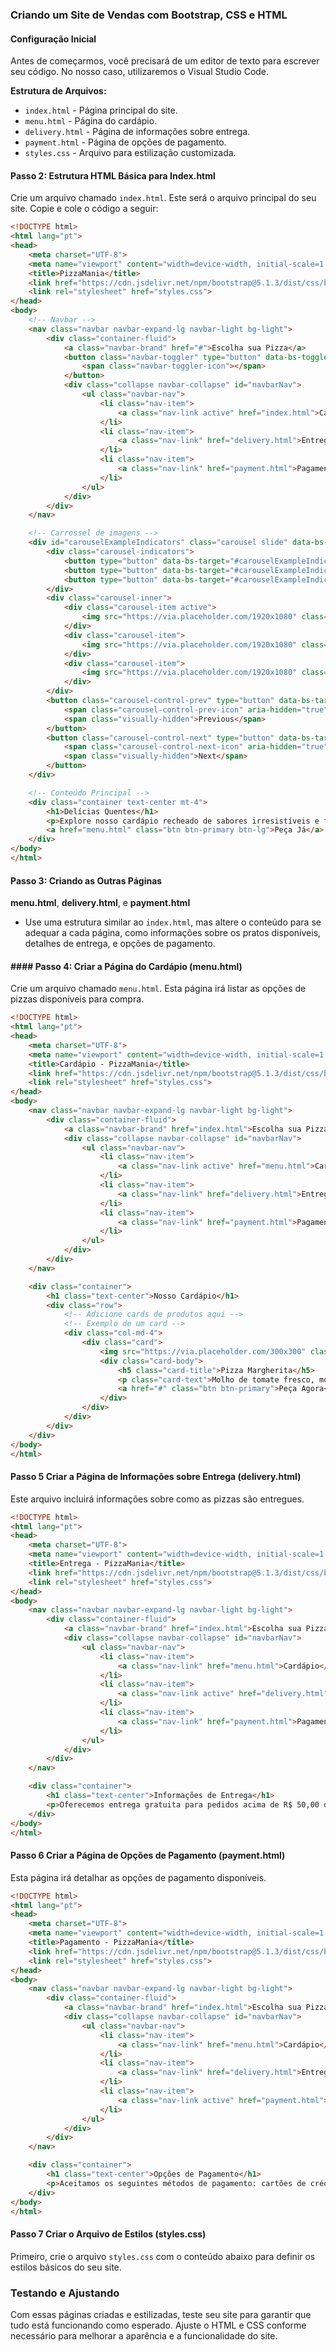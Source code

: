 
### Criando um Site de Vendas com Bootstrap, CSS e HTML

#### Configuração Inicial

Antes de começarmos, você precisará de um editor de texto para escrever seu código.  No nosso caso, utilizaremos o Visual Studio Code.

**Estrutura de Arquivos:**

-   `index.html` - Página principal do site.
-   `menu.html` - Página do cardápio.
-   `delivery.html` - Página de informações sobre entrega.
-   `payment.html` - Página de opções de pagamento.
-   `styles.css` - Arquivo para estilização customizada.


#### Passo 2: Estrutura HTML Básica para Index.html

Crie um arquivo chamado `index.html`. Este será o arquivo principal do seu site. Copie e cole o código a seguir: 

````html
<!DOCTYPE html>
<html lang="pt">
<head>
    <meta charset="UTF-8">
    <meta name="viewport" content="width=device-width, initial-scale=1.0">
    <title>PizzaMania</title>
    <link href="https://cdn.jsdelivr.net/npm/bootstrap@5.1.3/dist/css/bootstrap.min.css" rel="stylesheet">
    <link rel="stylesheet" href="styles.css">
</head>
<body>
    <!-- Navbar -->
    <nav class="navbar navbar-expand-lg navbar-light bg-light">
        <div class="container-fluid">
            <a class="navbar-brand" href="#">Escolha sua Pizza</a>
            <button class="navbar-toggler" type="button" data-bs-toggle="collapse" data-bs-target="#navbarNav" aria-controls="navbarNav" aria-expanded="false" aria-label="Toggle navigation">
                <span class="navbar-toggler-icon"></span>
            </button>
            <div class="collapse navbar-collapse" id="navbarNav">
                <ul class="navbar-nav">
                    <li class="nav-item">
                        <a class="nav-link active" href="index.html">Cardápio</a>
                    </li>
                    <li class="nav-item">
                        <a class="nav-link" href="delivery.html">Entrega</a>
                    </li>
                    <li class="nav-item">
                        <a class="nav-link" href="payment.html">Pagamento</a>
                    </li>
                </ul>
            </div>
        </div>
    </nav>

    <!-- Carrossel de imagens -->
    <div id="carouselExampleIndicators" class="carousel slide" data-bs-ride="carousel">
        <div class="carousel-indicators">
            <button type="button" data-bs-target="#carouselExampleIndicators" data-bs-slide-to="0" class="active" aria-current="true" aria-label="Slide 1"></button>
            <button type="button" data-bs-target="#carouselExampleIndicators" data-bs-slide-to="1" aria-label="Slide 2"></button>
            <button type="button" data-bs-target="#carouselExampleIndicators" data-bs-slide-to="2" aria-label="Slide 3"></button>
        </div>
        <div class="carousel-inner">
            <div class="carousel-item active">
                <img src="https://via.placeholder.com/1920x1080" class="d-block w-100" alt="Pizza 1">
            </div>
            <div class="carousel-item">
                <img src="https://via.placeholder.com/1920x1080" class="d-block w-100" alt="Pizza 2">
            </div>
            <div class="carousel-item">
                <img src="https://via.placeholder.com/1920x1080" class="d-block w-100" alt="Pizza 3">
            </div>
        </div>
        <button class="carousel-control-prev" type="button" data-bs-target="#carouselExampleIndicators" data-bs-slide="prev">
            <span class="carousel-control-prev-icon" aria-hidden="true"></span>
            <span class="visually-hidden">Previous</span>
        </button>
        <button class="carousel-control-next" type="button" data-bs-target="#carouselExampleIndicators" data-bs-slide="next">
            <span class="carousel-control-next-icon" aria-hidden="true"></span>
            <span class="visually-hidden">Next</span>
        </button>
    </div>

    <!-- Conteúdo Principal -->
    <div class="container text-center mt-4">
        <h1>Delícias Quentes</h1>
        <p>Explore nosso cardápio recheado de sabores irresistíveis e faça seu pedido com apenas alguns cliques!</p>
        <a href="menu.html" class="btn btn-primary btn-lg">Peça Já</a>
    </div>
</body>
</html>
````

#### Passo 3: Criando as Outras Páginas

**menu.html**, **delivery.html**, e **payment.html**

-   Use uma estrutura similar ao `index.html`, mas altere o conteúdo para se adequar a cada página, como informações sobre os pratos disponíveis, detalhes de entrega, e opções de pagamento.

#### #### Passo 4: Criar a Página do Cardápio (menu.html)

Crie um arquivo chamado `menu.html`. Esta página irá listar as opções de pizzas disponíveis para compra.


````html
<!DOCTYPE html>
<html lang="pt">
<head>
    <meta charset="UTF-8">
    <meta name="viewport" content="width=device-width, initial-scale=1.0">
    <title>Cardápio - PizzaMania</title>
    <link href="https://cdn.jsdelivr.net/npm/bootstrap@5.1.3/dist/css/bootstrap.min.css" rel="stylesheet">
    <link rel="stylesheet" href="styles.css">
</head>
<body>
    <nav class="navbar navbar-expand-lg navbar-light bg-light">
        <div class="container-fluid">
            <a class="navbar-brand" href="index.html">Escolha sua Pizza</a>
            <div class="collapse navbar-collapse" id="navbarNav">
                <ul class="navbar-nav">
                    <li class="nav-item">
                        <a class="nav-link active" href="menu.html">Cardápio</a>
                    </li>
                    <li class="nav-item">
                        <a class="nav-link" href="delivery.html">Entrega</a>
                    </li>
                    <li class="nav-item">
                        <a class="nav-link" href="payment.html">Pagamento</a>
                    </li>
                </ul>
            </div>
        </div>
    </nav>

    <div class="container">
        <h1 class="text-center">Nosso Cardápio</h1>
        <div class="row">
            <!-- Adicione cards de produtos aqui -->
            <!-- Exemplo de um card -->
            <div class="col-md-4">
                <div class="card">
                    <img src="https://via.placeholder.com/300x300" class="card-img-top" alt="Pizza Margherita">
                    <div class="card-body">
                        <h5 class="card-title">Pizza Margherita</h5>
                        <p class="card-text">Molho de tomate fresco, mozzarella, manjericão fresco e azeite extra virgem.</p>
                        <a href="#" class="btn btn-primary">Peça Agora</a>
                    </div>
                </div>
            </div>
        </div>
    </div>
</body>
</html>

````

#### Passo 5 Criar a Página de Informações sobre Entrega (delivery.html)

Este arquivo incluirá informações sobre como as pizzas são entregues.

```html
<!DOCTYPE html>
<html lang="pt">
<head>
    <meta charset="UTF-8">
    <meta name="viewport" content="width=device-width, initial-scale=1.0">
    <title>Entrega - PizzaMania</title>
    <link href="https://cdn.jsdelivr.net/npm/bootstrap@5.1.3/dist/css/bootstrap.min.css" rel="stylesheet">
    <link rel="stylesheet" href="styles.css">
</head>
<body>
    <nav class="navbar navbar-expand-lg navbar-light bg-light">
        <div class="container-fluid">
            <a class="navbar-brand" href="index.html">Escolha sua Pizza</a>
            <div class="collapse navbar-collapse" id="navbarNav">
                <ul class="navbar-nav">
                    <li class="nav-item">
                        <a class="nav-link" href="menu.html">Cardápio</a>
                    </li>
                    <li class="nav-item">
                        <a class="nav-link active" href="delivery.html">Entrega</a>
                    </li>
                    <li class="nav-item">
                        <a class="nav-link" href="payment.html">Pagamento</a>
                    </li>
                </ul>
            </div>
        </div>
    </nav>

    <div class="container">
        <h1 class="text-center">Informações de Entrega</h1>
        <p>Oferecemos entrega gratuita para pedidos acima de R$ 50,00 dentro de um raio de 10 km da nossa localização. Para distâncias maiores, uma taxa adicional será aplicada.</p>
    </div>
</body>
</html>
````


#### Passo 6 Criar a Página de Opções de Pagamento (payment.html)

Esta página irá detalhar as opções de pagamento disponíveis.

````html
<!DOCTYPE html>
<html lang="pt">
<head>
    <meta charset="UTF-8">
    <meta name="viewport" content="width=device-width, initial-scale=1.0">
    <title>Pagamento - PizzaMania</title>
    <link href="https://cdn.jsdelivr.net/npm/bootstrap@5.1.3/dist/css/bootstrap.min.css" rel="stylesheet">
    <link rel="stylesheet" href="styles.css">
</head>
<body>
    <nav class="navbar navbar-expand-lg navbar-light bg-light">
        <div class="container-fluid">
            <a class="navbar-brand" href="index.html">Escolha sua Pizza</a>
            <div class="collapse navbar-collapse" id="navbarNav">
                <ul class="navbar-nav">
                    <li class="nav-item">
                        <a class="nav-link" href="menu.html">Cardápio</a>
                    </li>
                    <li class="nav-item">
                        <a class="nav-link" href="delivery.html">Entrega</a>
                    </li>
                    <li class="nav-item">
                        <a class="nav-link active" href="payment.html">Pagamento</a>
                    </li>
                </ul>
            </div>
        </div>
    </nav>

    <div class="container">
        <h1 class="text-center">Opções de Pagamento</h1>
        <p>Aceitamos os seguintes métodos de pagamento: cartões de crédito e débito, dinheiro e pagamento por app de celular.</p>
    </div>
</body>
</html>
````


#### Passo 7 Criar o Arquivo de Estilos (styles.css)

Primeiro, crie o arquivo `styles.css` com o conteúdo abaixo para definir os estilos básicos do seu site.


### Testando e Ajustando

Com essas páginas criadas e estilizadas, teste seu site para garantir que tudo está funcionando como esperado. Ajuste o HTML e CSS conforme necessário para melhorar a aparência e a funcionalidade do site.
